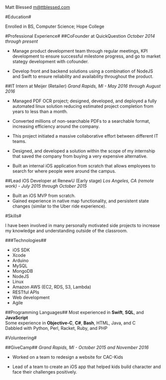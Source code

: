 Matt Blessed
m@ttblessed.com

#Education#

Enrolled in BS, Computer Science; Hope College

#Professional Experience#
##CoFounder at QuickQuestion
*October 2014 through present*

* Manage product development team through regular meetings, KPI development to ensure successful milestone progress, and go to market stategy development with cofounder.

* Develop front and backend solutions using a combination of NodeJS and Swift to ensure reliability and availability throughout the product.

##IT Intern at Meijer (Retailer)
*Grand Rapids, MI - May 2016 through August 2016*

* Managed PDF OCR project; designed, developed, and deployed a fully automated linux solution reducing estimated project completion from years to less than a month.

* Converted millions of non-searchable PDFs to a searchable format, increasing efficiency around the company. 

* This project initiated a massive collaborative effort between different IT teams.

* Designed, and developed a solution within the scope of my internship that saved the company from buying a very expensive alternative.

* Built an internal iOS application from scratch that allows employees to search for where people were around the campus.

##Lead iOS Developer at RenewU (Early stage)
*Los Angeles, CA (remote work) - July 2015 through October 2015*

* Built an iOS MVP from scratch.
* Gained experience in native map functionality, and persistent state changes (similar to the Uber ride experience).

#Skills#

I have been involved in many personally motivated side projects to increase my knowledge and understanding outside of the classroom.

###Technologies##
- iOS SDK
- Xcode
- Arduino
- MySQL
- MongoDB
- NodeJS
- Linux
- Amazon AWS (EC2, RDS, S3, Lambda)
- RESTful APIs
- Web development
- Agile

##Programming Languages##
Most experienced in **Swift**, **SQL**, and **JavaScript** <br>
Some experience in **Objective-C**, **C#**, **Bash**, HTML, Java, and C <br>
Dabbled with Python, Perl, Racket, Ruby, and PHP

#Volunteering#

##GiveCamp##
*Grand Rapids, MI - October 2015 and November 2016*

* Worked on a team to redesign a website for CAC-Kids

* Lead of a team to create an iOS app that helped kids build character and face their challenges positively.
